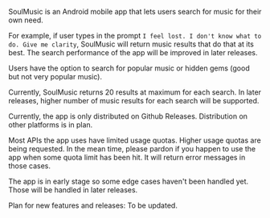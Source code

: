 SoulMusic is an Android mobile app that lets users search for music for their own need.

For example, if user types in the prompt `I feel lost. I don't know what to do. Give me clarity`, SoulMusic will return music results that do that at its best. The search performance of the app will be improved in later releases.

Users have the option to search for popular music or hidden gems (good but not very popular music).

Currently, SoulMusic returns 20 results at maximum for each search. In later releases, higher number of music results for each search will be supported.

Currently, the app is only distributed on Github Releases. Distribution on other platforms is in plan.

Most APIs the app uses have limited usage quotas. Higher usage quotas are being requested. In the mean time, please pardon if you happen to use the app when some quota limit has been hit. It will return error messages in those cases.

The app is in early stage so some edge cases haven't been handled yet. Those will be handled in later releases.

Plan for new features and releases: To be updated.
